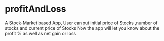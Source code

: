 # profitAndLoss
A Stock-Market based App, User can put initial price of Stocks ,number of stocks and current price of Stocks Now the app will let you know about the profit % as well as net gain or loss  
